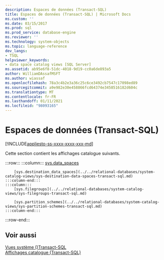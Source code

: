 ```yaml
---
description: Espaces de données (Transact-SQL)
title: Espaces de données (Transact-SQL) | Microsoft Docs
ms.custom: ''
ms.date: 03/15/2017
ms.prod: sql
ms.prod_service: database-engine
ms.reviewer: ''
ms.technology: system-objects
ms.topic: language-reference
dev_langs:
- TSQL
helpviewer_keywords:
- data space catalog views [SQL Server]
ms.assetid: ab95e6f8-51dc-4018-9d19-cc0a6de893a5
author: WilliamDAssafMSFT
ms.author: wiassaf
ms.openlocfilehash: 78a3c4b2e3a36c25c6ce3492cb7547c17098ed89
ms.sourcegitcommit: a9e982e30e458866fcd64374e3458516182d604c
ms.translationtype: MT
ms.contentlocale: fr-FR
ms.lasthandoff: 01/11/2021
ms.locfileid: "98093165"
---
```

# <a name="data-spaces-transact-sql"></a>Espaces de données (Transact-SQL)
[!INCLUDE[appliesto-ss-xxxx-xxxx-xxx-md](../../includes/appliesto-ss-xxxx-xxxx-xxx-md.md)]

  Cette section contient les affichages catalogue suivants.  

:::row:::
    :::column:::
        [sys.data_spaces](../../relational-databases/system-catalog-views/sys-data-spaces-transact-sql.md)
        
        [sys.destination_data_spaces](../../relational-databases/system-catalog-views/sys-destination-data-spaces-transact-sql.md)
    :::column-end:::
    :::column:::
        [sys.filegroups](../../relational-databases/system-catalog-views/sys-filegroups-transact-sql.md)
        
        [sys.partition_schemes](../../relational-databases/system-catalog-views/sys-partition-schemes-transact-sql.md)
    :::column-end:::
:::row-end:::
  
## <a name="see-also"></a>Voir aussi  
 [Vues système &#40;&#41;Transact-SQL ](../../t-sql/language-reference.md)   
 [Affichages catalogue &#40;Transact-SQL&#41;](../../relational-databases/system-catalog-views/catalog-views-transact-sql.md)  
  
